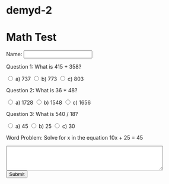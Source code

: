 # demyd-2
<!DOCTYPE html>
<html>
<head>
    <title> Math Test</title>
</head>
<body>
    <h1>Math Test</h1>
    <form>
        <label for="name">Name:</label>
        <input type="text" id="name" name="name" required><br>
        <p> Question 1: What is 415 + 358?</p>
        <label> 
            <input type="radio" name="q1" value="a"> a) 737
        </label>
        <label>
            <input type="radio" name="q1" value="b"> b) 773
        </label>
        <label>
            <input type="radio" name="q1" value="c"> c) 803
        </label><br>
        <p> Question 2: What is 36 * 48?</p>
        <label>
            <input type="radio" name="q2" value="a"> a) 1728
        </label>
        <label>
            <input type="radio" name="q2" value="b"> b) 1548
        </label>
        <label>
            <input type="radio" name="q2" value="c"> c) 1656
        </label><br>
        <p>Question 3: What is 540 / 18?</p>
        <label>
            <input type="radio" name="q3" value="a"> a) 45
        </label>
        <label>
            <input type="radio" name="q3" value="b"> b) 25
        </label>
        <label>
            <input type="radio" name="q3" value="c"> c) 30
        </label><br>
        <p>Word Problem: Solve for x in the equation 10x + 25 = 45</p>
        <textarea name="word_problem" rows="4" cols="50"></textarea><br>
        <button type="submit">Submit</button>
    </form>
  </body>
</html>
